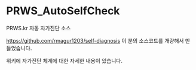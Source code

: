 # PRWS_AutoSelfCheck
PRWS.kr 자동 자가진단 소스

https://github.com/rmagur1203/self-diagnosis
이 분의 소스코드를 개량해서 만들었습니다.

위키에 자가진단 체계에 대한 자세한 내용이 있습니다.
